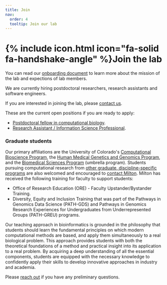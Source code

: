 ```yaml
---
title: Join
nav:
  order: 4
  tooltip: Join our lab
---
```


# {% include icon.html icon="fa-solid fa-handshake-angle" %}Join the lab

You can read our [onboarding document](https://github.com/pivlab/onboarding/blob/main/onboarding.md) to learn more about the mission of the lab and expections of lab members.

We are currently hiring postdoctoral researchers, research assistants and software engineers.

If you are interested in joining the lab, please [contact us](/contact).

These are the current open positions if you are ready to apply:

* [Postdoctoral fellow in computational biology](https://cu.taleo.net/careersection/2/jobdetail.ftl?job=30387&lang=en).
* [Research Assistant / Information Science Professional](https://cu.taleo.net/careersection/2/jobdetail.ftl?job=31956&lang=en).


### Graduate students

Our primary affiliations are the University of Colorado's [Computational Bioscience Program](https://www.cuanschutz.edu/graduate-programs/computational-bioscience/home), the [Human Medical Genetics and Genomics Program](https://www.cuanschutz.edu/graduate-programs/human-medical-genetics-and-genomics/home), and the [Biomedical Sciences Program](https://www.cuanschutz.edu/graduate-programs/biomedical-sciences-program/home) (umbrella program).
Students pursuing computational research from [other graduate, discipline-specific programs](https://www.cuanschutz.edu/graduate-programs) are also welcomed and encouraged to [contact Milton](/contact).
Milton has received the following training for faculty to support students:
* Office of Research Education (ORE) - Faculty Upstander/Bystander Training.
* Diversity, Equity and Inclusion Training that was part of the Pathways in Genomics Data Science (PATH-GDS) and Pathways in Genomics Research Experiences for Undergraduates from Underrepresented Groups (PATH-GREU) programs.

Our teaching approach in bioinformatics is grounded in the philosophy that students should learn the fundamental principles on which modern computational methods are based, and apply them simultaneously to a real biological problem.
This approach provides students with both the theoretical foundations of a method and practical insight into its application to a real problem.
By acquiring a deep understanding of all the essential components, students are equipped with the necessary knowledge to confidently apply their skills to develop innovative approaches in industry and academia.

Please [reach out](/contact) if you have any preliminary questions.
